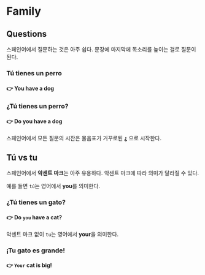 # Family



## Questions

  스페인어에서 질문하는 것은 아주 쉽다. 문장에 마지막에 목소리를 높이는 걸로 질문이 된다.



### Tú tienes un perro

#### 👉  You have a dog



### ¿Tú tienes un perro?

#### 👉  Do you have a dog

  스페인어에서 모든 질문의 시잔은 물음표가 거꾸로된 **¿** 으로 시작한다.



## Tú vs tu

  스페인어에서 **악센트 마크**는 아주 유용하다. 악센트 마크에 따라 의미가 달라질 수 있다.

예를 들면 `tú`는 영어에서 **you**를 의미한다.

### ¿Tú tienes un gato?

#### 👉  Do `you` have a cat?



악센트 마크 없이 `tu`는 영어에서 **your**을 의미한다.

### ¡Tu gato es grande!

#### 👉 `Your` cat is big!

